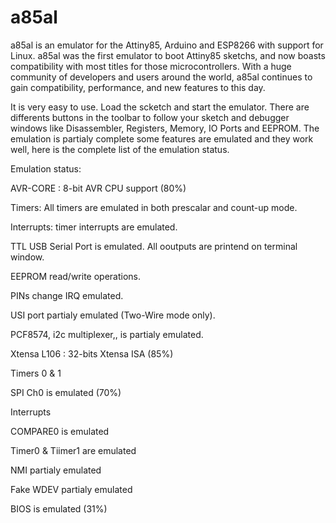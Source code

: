# a85al
a85al is an emulator for the Attiny85, Arduino and ESP8266 with support for Linux. a85al was the first emulator to boot Attiny85 sketchs, and now boasts compatibility with most titles for those microcontrollers. With a huge community of developers and users around the world, a85al continues to gain compatibility, performance, and new features to this day.

It is very easy to use. Load the scketch and start the emulator. There are differents buttons in the toolbar to follow your sketch and debugger windows like Disassembler, Registers, Memory, IO Ports and EEPROM. The emulation is partialy complete some features are emulated and they work well, here is the complete list of the emulation status.

Emulation status:

AVR-CORE : 8-bit AVR CPU support (80%) 

Timers: All timers are emulated in both prescalar and count-up mode. 

Interrupts: timer interrupts are emulated.

TTL USB Serial Port is emulated. All ooutputs are printend on terminal window.

EEPROM read/write operations.

PINs change IRQ emulated.

USI port partialy emulated (Two-Wire mode only).

PCF8574, i2c multiplexer,, is partialy emulated.

Xtensa L106 : 32-bits Xtensa ISA (85%)

Timers 0 & 1

SPI Ch0 is emulated (70%)

Interrupts

COMPARE0 is emulated

Timer0 & Tiimer1 are emulated

NMI partialy emulated

Fake WDEV partialy emulated

BIOS is emulated (31%)
